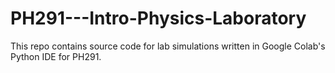# PH291---Intro-Physics-Laboratory

This repo contains source code for lab simulations written in Google Colab's Python IDE for PH291.
